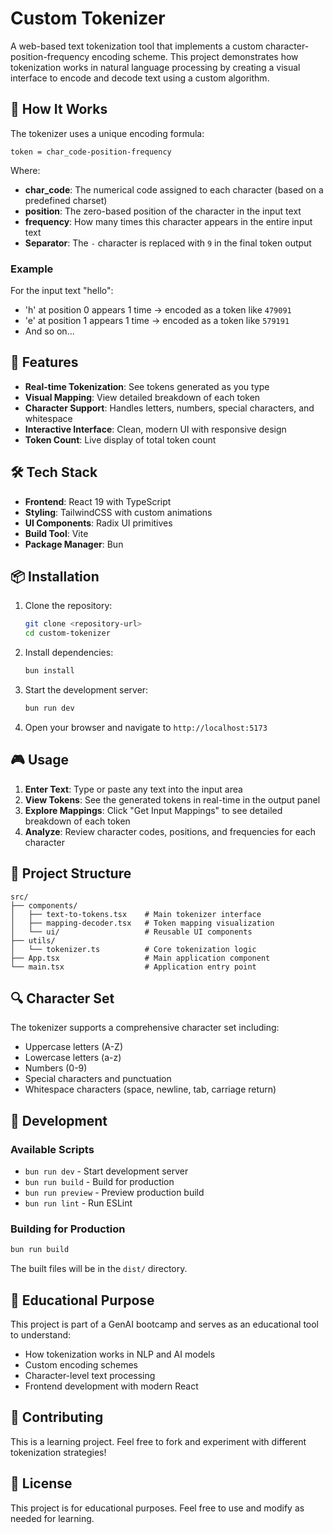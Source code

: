 # Custom Tokenizer

A web-based text tokenization tool that implements a custom character-position-frequency encoding scheme. This project demonstrates how tokenization works in natural language processing by creating a visual interface to encode and decode text using a custom algorithm.

## 🔧 How It Works

The tokenizer uses a unique encoding formula:
```
token = char_code-position-frequency
```

Where:
- **char_code**: The numerical code assigned to each character (based on a predefined charset)
- **position**: The zero-based position of the character in the input text
- **frequency**: How many times this character appears in the entire input text
- **Separator**: The `-` character is replaced with `9` in the final token output

### Example
For the input text "hello":
- 'h' at position 0 appears 1 time → encoded as a token like `479091`
- 'e' at position 1 appears 1 time → encoded as a token like `579191`
- And so on...

## 🚀 Features

- **Real-time Tokenization**: See tokens generated as you type
- **Visual Mapping**: View detailed breakdown of each token
- **Character Support**: Handles letters, numbers, special characters, and whitespace
- **Interactive Interface**: Clean, modern UI with responsive design
- **Token Count**: Live display of total token count

## 🛠️ Tech Stack

- **Frontend**: React 19 with TypeScript
- **Styling**: TailwindCSS with custom animations
- **UI Components**: Radix UI primitives
- **Build Tool**: Vite
- **Package Manager**: Bun

## 📦 Installation

1. Clone the repository:
   ```bash
   git clone <repository-url>
   cd custom-tokenizer
   ```

2. Install dependencies:
   ```bash
   bun install
   ```

3. Start the development server:
   ```bash
   bun run dev
   ```

4. Open your browser and navigate to `http://localhost:5173`

## 🎮 Usage

1. **Enter Text**: Type or paste any text into the input area
2. **View Tokens**: See the generated tokens in real-time in the output panel
3. **Explore Mappings**: Click "Get Input Mappings" to see detailed breakdown of each token
4. **Analyze**: Review character codes, positions, and frequencies for each character

## 📁 Project Structure

```
src/
├── components/
│   ├── text-to-tokens.tsx    # Main tokenizer interface
│   ├── mapping-decoder.tsx   # Token mapping visualization
│   └── ui/                   # Reusable UI components
├── utils/
│   └── tokenizer.ts          # Core tokenization logic
├── App.tsx                   # Main application component
└── main.tsx                  # Application entry point
```

## 🔍 Character Set

The tokenizer supports a comprehensive character set including:
- Uppercase letters (A-Z)
- Lowercase letters (a-z)
- Numbers (0-9)
- Special characters and punctuation
- Whitespace characters (space, newline, tab, carriage return)

## 🧪 Development

### Available Scripts

- `bun run dev` - Start development server
- `bun run build` - Build for production
- `bun run preview` - Preview production build
- `bun run lint` - Run ESLint

### Building for Production

```bash
bun run build
```

The built files will be in the `dist/` directory.

## 🎯 Educational Purpose

This project is part of a GenAI bootcamp and serves as an educational tool to understand:
- How tokenization works in NLP and AI models
- Custom encoding schemes
- Character-level text processing
- Frontend development with modern React

## 🤝 Contributing

This is a learning project. Feel free to fork and experiment with different tokenization strategies!

## 📄 License

This project is for educational purposes. Feel free to use and modify as needed for learning.